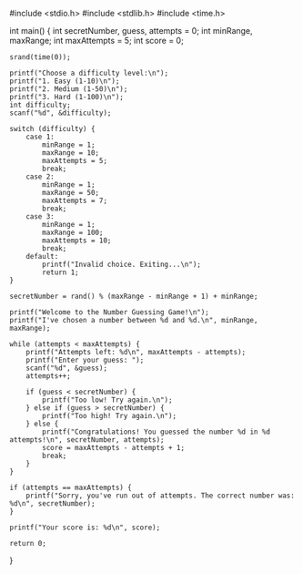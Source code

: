 #include <stdio.h>
#include <stdlib.h>
#include <time.h>

int main() {
    int secretNumber, guess, attempts = 0;
    int minRange, maxRange;
    int maxAttempts = 5;
    int score = 0;

    srand(time(0));

    printf("Choose a difficulty level:\n");
    printf("1. Easy (1-10)\n");
    printf("2. Medium (1-50)\n");
    printf("3. Hard (1-100)\n");
    int difficulty;
    scanf("%d", &difficulty);

    switch (difficulty) {
        case 1:
            minRange = 1;
            maxRange = 10;
            maxAttempts = 5;
            break;
        case 2:
            minRange = 1;
            maxRange = 50;
            maxAttempts = 7;
            break;
        case 3:
            minRange = 1;
            maxRange = 100;
            maxAttempts = 10;
            break;
        default:
            printf("Invalid choice. Exiting...\n");
            return 1;
    }

    secretNumber = rand() % (maxRange - minRange + 1) + minRange;

    printf("Welcome to the Number Guessing Game!\n");
    printf("I've chosen a number between %d and %d.\n", minRange, maxRange);

    while (attempts < maxAttempts) {
        printf("Attempts left: %d\n", maxAttempts - attempts);
        printf("Enter your guess: ");
        scanf("%d", &guess);
        attempts++;

        if (guess < secretNumber) {
            printf("Too low! Try again.\n");
        } else if (guess > secretNumber) {
            printf("Too high! Try again.\n");
        } else {
            printf("Congratulations! You guessed the number %d in %d attempts!\n", secretNumber, attempts);
            score = maxAttempts - attempts + 1;
            break;
        }
    }

    if (attempts == maxAttempts) {
        printf("Sorry, you've run out of attempts. The correct number was: %d\n", secretNumber);
    }

    printf("Your score is: %d\n", score);

    return 0;
}
